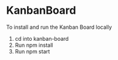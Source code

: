 # KanbanBoard

To install and run the Kanban Board locally
1. cd into kanban-board
2. Run npm install
3. Run npm start
